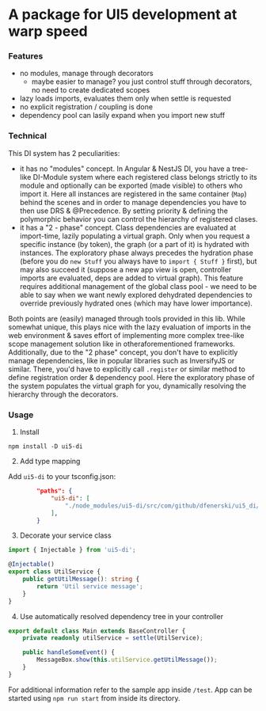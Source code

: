 # A package for UI5 development at warp speed

### Features

-   no modules, manage through decorators
    -   maybe easier to manage? you just control stuff through decorators, no need to create dedicated scopes
-   lazy loads imports, evaluates them only when settle is requested
-   no explicit registration / coupling is done
-   dependency pool can lasily expand when you import new stuff

### Technical

This DI system has 2 peculiarities:

-   it has no "modules" concept. In Angular & NestJS DI, you have a tree-like DI-Module system where each registered class belongs strictly to its module and optionally can be exported (made visible) to others who import it.
    Here all instances are registered in the same container (`Map`) behind the scenes and in order to manage dependencies you have to then use DRS & @Precedence. By setting priority & defining the polymorphic behavior you can control the hierarchy of registered clases.
-   it has a "2 - phase" concept. Class dependencies are evaluated at import-time, lazily populating a virtual graph. Only when you request a specific instance (by token), the graph (or a part of it) is hydrated with instances. The exploratory phase always precedes the hydration phase (before you do `new Stuff` you always have to `import { Stuff }` first), but may also succeed it (suppose a new app view is open, controller imports are evaluated, deps are added to virtual graph). This feature requires additional management of the global class pool - we need to be able to say when we want newly explored dehydrated dependencies to override previously hydrated ones (which may have lower importance).

Both points are (easily) managed through tools provided in this lib. While somewhat unique, this plays nice with the lazy evaluation of imports in the web environment & saves effort of implementing more complex tree-like scope management solution like in otheraforementioned frameworks.
Additionally, due to the "2 phase" concept, you don't have to explicitly manage dependencies, like in popular libraries such as InversifyJS or similar. There, you'd have to explicitly call `.register` or similar method to define registration order & dependency pool. Here the exploratory phase of the system populates the virtual graph for you, dynamically resolving the hierarchy through the decorators.

### Usage

1. Install

`npm install -D ui5-di`

2. Add type mapping

Add `ui5-di` to your tsconfig.json:

```json
        "paths": {
            "ui5-di": [
                "./node_modules/ui5-di/src/com/github/dfenerski/ui5_di/Injector"
            ],
        }
```

3. Decorate your service class

```typescript
import { Injectable } from 'ui5-di';

@Injectable()
export class UtilService {
    public getUtilMessage(): string {
        return 'Util service message';
    }
}
```

4. Use automatically resolved dependency tree in your controller

```typescript
export default class Main extends BaseController {
    private readonly utilService = settle(UtilService);

    public handleSomeEvent() {
        MessageBox.show(this.utilService.getUtilMessage());
    }
}
```

For additional information refer to the sample app inside `/test`. App can be started using `npm run start` from inside its directory.
